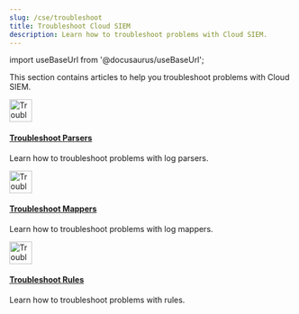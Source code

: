 ```yaml
---
slug: /cse/troubleshoot
title: Troubleshoot Cloud SIEM
description: Learn how to troubleshoot problems with Cloud SIEM.
---
```


import useBaseUrl from '@docusaurus/useBaseUrl';

This section contains articles to help you troubleshoot problems with Cloud SIEM.

<div className="box-wrapper" >
<div className="box smallbox card">
  <div className="container">
  <a href="/docs/cse/troubleshoot/troubleshoot-parsers"><img src={useBaseUrl('img/icons/operations/too-many-tools.png')} alt="Troubleshoot icon" width="40"/><h4>Troubleshoot Parsers</h4></a>
  <p>Learn how to troubleshoot problems with log parsers.</p>
  </div>
</div>
<div className="box smallbox card">
  <div className="container">
  <a href="/docs/cse/troubleshoot/troubleshoot-mappers"><img src={useBaseUrl('img/icons/operations/too-many-tools.png')} alt="Troubleshoot icon" width="40"/><h4>Troubleshoot Mappers</h4></a>
  <p>Learn how to troubleshoot problems with log mappers.</p>
  </div>
</div>
<div className="box smallbox card">
  <div className="container">
  <a href="/docs/cse/troubleshoot/troubleshoot-rules"><img src={useBaseUrl('img/icons/operations/too-many-tools.png')} alt="Troubleshoot icon" width="40"/><h4>Troubleshoot Rules</h4></a>
  <p>Learn how to troubleshoot problems with rules.</p>
  </div>
</div>
</div>

